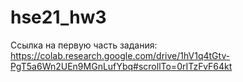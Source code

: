 # hse21_hw3
Ссылка на первую часть задания: https://colab.research.google.com/drive/1hV1q4tGtv-PgT5a6Wn2UEn9MGnLufYbq#scrollTo=0rITzFvF64kt
